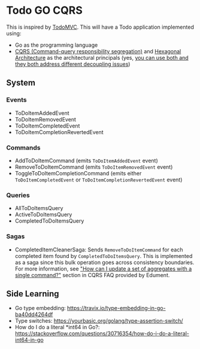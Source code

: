 # Todo GO CQRS

This is inspired by [TodoMVC](https://github.com/tastejs/todomvc). This will have a Todo application implemented using:

 - Go as the programming language
 - [CQRS (Command-query responsibility segregation)](http://www.cqrs.nu) and [Hexagonal Architecture](http://alistair.cockburn.us/Hexagonal+architecture) as the architectural principals (yes, [you can use both and they both address different decoupling issues](https://softwareengineering.stackexchange.com/a/361683/22417))

## System

### Events

 - ToDoItemAddedEvent
 - ToDoItemRemovedEvent
 - ToDoItemCompletedEvent
 - ToDoItemCompletionRevertedEvent

### Commands

 - AddToDoItemCommand (emits `ToDoItemAddedEvent` event)
 - RemoveToDoItemCommand (emits `ToDoItemRemovedEvent` event)
 - ToggleToDoItemCompletionCommand (emits either `ToDoItemCompletedEvent` or `ToDoItemCompletionRevertedEvent` event)

### Queries

 - AllToDoItemsQuery
 - ActiveToDoItemsQuery
 - CompletedToDoItemsQuery

### Sagas

 - CompletedItemCleanerSaga: Sends `RemoveToDoItemCommand` for each completed item found by `CompletedToDoItemsQuery`. This is implemented as a saga since this bulk operation goes across consistency boundaries. For more information, see ["How can I update a set of aggregates with a single command?"](http://www.cqrs.nu/faq) section in CQRS FAQ provided by Edument.

## Side Learning

 - Go type embedding: https://travix.io/type-embedding-in-go-ba40dd4264df
 - Type switches: https://yourbasic.org/golang/type-assertion-switch/
 - How do I do a literal *int64 in Go?: https://stackoverflow.com/questions/30716354/how-do-i-do-a-literal-int64-in-go
